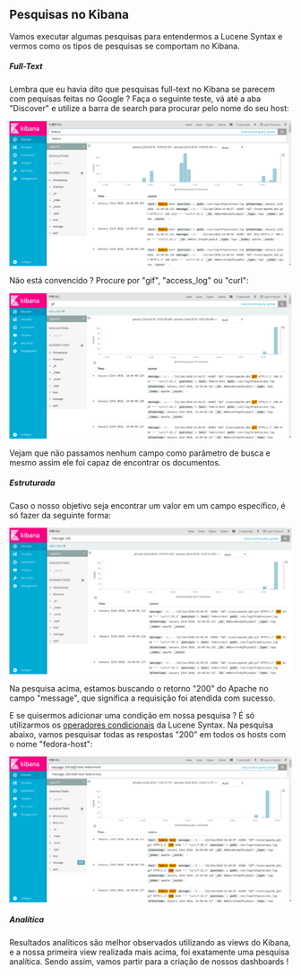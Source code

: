 ## Pesquisas no Kibana

Vamos executar algumas pesquisas para entendermos a Lucene Syntax e vermos como os tipos de pesquisas se comportam no Kibana.

##### Full-Text

Lembra que eu havia dito que pesquisas full-text no Kibana se parecem com pequisas feitas no Google ? Faça o seguinte teste, vá até a aba "Discover" e utilize a barra de search para procurar pelo nome do seu host:

![](images/kibana_fulltext.png)

Não está convencido ? Procure por "gif", "access_log" ou "curl":

![](images/kibana_fulltext2.png)

Vejam que não passamos nenhum campo como parâmetro de busca e mesmo assim ele foi capaz de encontrar os documentos.

##### Estruturada

Caso o nosso objetivo seja encontrar um valor em um campo específico, é só fazer da seguinte forma:

![](images/kibana_structured.png)

Na pesquisa acima, estamos buscando o retorno "200" do Apache no campo "message", que significa a requisição foi atendida com sucesso.

E se quisermos adicionar uma condição em nossa pesquisa ? É só utilizarmos os [operadores condicionais](https://lucene.apache.org/core/2_9_4/queryparsersyntax.html) da Lucene Syntax. Na pesquisa abaixo, vamos pesquisar todas as respostas "200" em todos os hosts com o nome "fedora-host":

![](images/kibana_conditional.png)

##### Analítica

Resultados analíticos são melhor observados utilizando as views do Kibana, e a nossa primeira view realizada mais acima, foi exatamente uma pesquisa analítica. Sendo assim, vamos partir para a criação de nossos dashboards !
